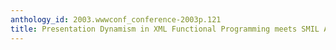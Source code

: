 ```yaml
---
anthology_id: 2003.wwwconf_conference-2003p.121
title: Presentation Dynamism in XML Functional Programming meets SMIL Animation
---
```

